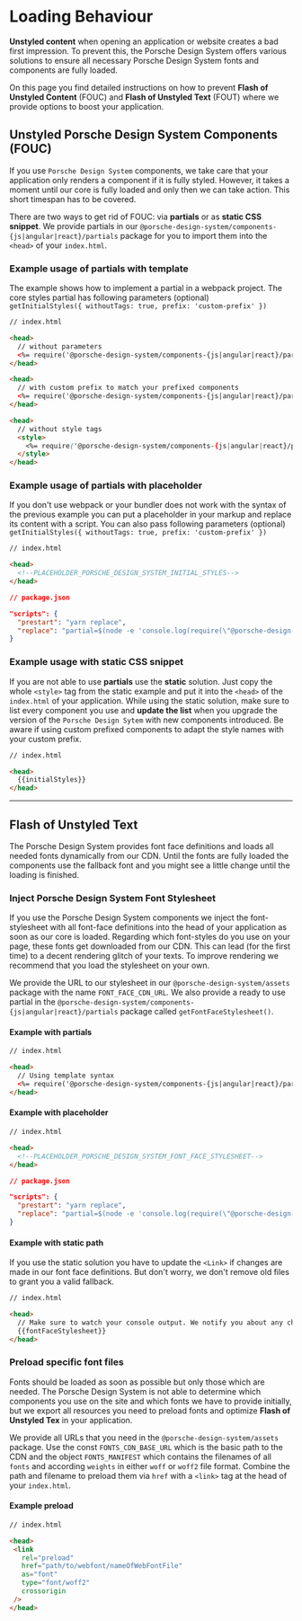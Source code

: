 # Loading Behaviour

**Unstyled content** when opening an application or website creates a bad first impression.
To prevent this, the Porsche Design System offers various solutions to ensure all necessary Porsche Design System fonts and components are fully loaded.

On this page you find detailed instructions on how to prevent **Flash of Unstyled Content** (FOUC) and **Flash of Unstyled Text** (FOUT) where we provide options to
boost your application.

## Unstyled Porsche Design System Components (FOUC)

If you use `Porsche Design System` components, we take care that your application only renders a component if it is fully styled.
However, it takes a moment until our core is fully loaded and only then we can take action. This short timespan has to be covered.

There are two ways to get rid of FOUC: via **partials** or as **static CSS snippet**. 
We provide partials in our `@porsche-design-system/components-{js|angular|react}/partials` package for you to import them into the `<head>` of your `index.html`.

### Example usage of  partials with template 

The example shows how to implement a partial in a webpack project. The core styles partial has following parameters (optional)  
`getInitialStyles({ withoutTags: true, prefix: 'custom-prefix' })`

```html
// index.html

<head>
  // without parameters
  <%= require('@porsche-design-system/components-{js|angular|react}/partials').getInitialStyles() %>
</head>

<head>
  // with custom prefix to match your prefixed components
  <%= require('@porsche-design-system/components-{js|angular|react}/partials').getInitialStyles({ prefix: 'custom-prefix' }) %>
</head>

<head>
  // without style tags
  <style>
    <%= require('@porsche-design-system/components-{js|angular|react}/partials').getInitialStyles({ withoutTags: true }) %>
  </style>
</head>
``` 

### Example usage of partials with placeholder 

If you don't use webpack or your bundler does not work with the syntax of the previous example you can put a placeholder in your markup and replace its content with a script. 
You can also pass following parameters (optional)  
`getInitialStyles({ withoutTags: true, prefix: 'custom-prefix' })`

```html
// index.html

<head>
  <!--PLACEHOLDER_PORSCHE_DESIGN_SYSTEM_INITIAL_STYLES-->
</head>
``` 

```json
// package.json

"scripts": {
  "prestart": "yarn replace",
  "replace": "partial=$(node -e 'console.log(require(\"@porsche-design-system/components-{js|angular|react}/partials\").getInitialStyles())') && regex='<!--PLACEHOLDER_PORSCHE_DESIGN_SYSTEM_INITIAL_STYLES-->|<style>(p-[a-z-]*,?)*{visibility:hidden}<\\/style>' && sed -i '' -E -e \"s@$regex@$partial@\" src/index.html",
} 
``` 

### Example usage with static CSS snippet
If you are not able to use **partials** use the **static** solution. Just copy the whole `<style>` tag from the static example and put it into the `<head>`
of the `index.html` of your application. While using the static solution, make sure to list every component you use and 
**update the list** when you upgrade the version of the `Porsche Design Sytem` with new components introduced. Be aware if using custom prefixed components to adapt the style names with your custom prefix. 

```html
// index.html

<head>
  {{initialStyles}}
</head>
```
---

## Flash of Unstyled Text

The Porsche Design System provides font face definitions and loads all needed fonts dynamically from our CDN. Until the fonts are fully loaded
the components use the fallback font and you might see a little change until the loading is finished.

### Inject Porsche Design System Font Stylesheet

If you use the Porsche Design System components we inject the font-stylesheet with all font-face definitions into the head of your application as soon as our core is loaded.
Regarding which font-styles do you use on your page, these fonts get downloaded from our CDN. This can lead (for the first time) to a decent rendering glitch of your texts. 
To improve rendering we recommend that you load the stylesheet on your own. 

We provide the URL to our stylesheet in our `@porsche-design-system/assets` package with the name `FONT_FACE_CDN_URL`. We also provide a ready to use partial in the `@porsche-design-system/components-{js|angular|react}/partials` package called `getFontFaceStylesheet()`.

#### Example with partials

```html
// index.html

<head>
  // Using template syntax
  <%= require('@porsche-design-system/components-{js|angular|react}/partials').getFontFaceStylesheet() %>
</head>
```


#### Example with placeholder 

```html
// index.html

<head>
  <!--PLACEHOLDER_PORSCHE_DESIGN_SYSTEM_FONT_FACE_STYLESHEET-->
</head>
``` 

```json
// package.json

"scripts": {
  "prestart": "yarn replace",
  "replace": "partial=$(node -e 'console.log(require(\"@porsche-design-system/components-{js|angular|react}/partials\").getFontFaceStylesheet())') && regex='<!--PLACEHOLDER_PORSCHE_DESIGN_SYSTEM_FONT_FACE_STYLESHEET-->|<link rel=\"?stylesheet\"? href=\"?https:\\/\\/cdn\\.ui\\.porsche\\.(com|cn)\\/porsche-design-system\\/styles\\/font-face\\.min\\..*\\.css\"?>' && sed -i '' -E -e \"s@$regex@$partial@\" src/index.html",
} 
``` 

#### Example with static path

If you use the static solution you have to update the `<Link>` if changes are made in our font face definitions. But don't worry, we don't remove old files
to grant you a valid fallback.

```html
// index.html

<head>
  // Make sure to watch your console output. We notify you about any changes.
  {{fontFaceStylesheet}}
</head>
```

### Preload specific font files

Fonts should be loaded as soon as possible but only those which are needed. The Porsche Design System is not able to determine which components
you use on the site and which fonts we have to provide initially, but we export all resources you need to preload fonts and optimize **Flash of Unstyled Tex** in your application.

We provide all URLs that you need in the `@porsche-design-system/assets` package.
Use the const `FONTS_CDN_BASE_URL` which is the basic path to the CDN and the object `FONTS_MANIFEST` which contains the filenames of all `fonts` 
and according `weights` in either `woff` or `woff2` file format. Combine the path and filename to preload them via `href` with a `<link>` tag at the head of your `index.html`.

#### Example preload

```html
// index.html

<head>
 <link
   rel="preload"
   href="path/to/webfont/nameOfWebFontFile"
   as="font"
   type="font/woff2"
   crossorigin
 />
</head>
```

<script lang="ts">
  import Vue from 'vue';
  import Component from 'vue-class-component';
  import { getFontFaceStylesheet, getInitialStyles } from '@porsche-design-system/components-js/partials';
  
  @Component
  export default class FlashOfUnstyledContent extends Vue {
    public fontFaceStylesheet = getFontFaceStylesheet();
    public initialStyles = getInitialStyles()
        .replace('>', '>\n    ') // add new line and some white space after '>'
        .replace(/,/g, ',\n    ') // add new line and some white space after ','
        .replace('}', '}\n  ') // add new line and some white space after '}'
        .replace(/({|}|:)/g, ' $1 ') // add space before and after '{', '}', ':'
        .replace(' :', ':'); // remove space before ':'
  }
</script>